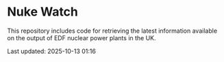 # Nuke Watch

This repository includes code for retrieving the latest information available on the output of EDF nuclear power plants in the UK.

Last updated: 2025-10-13 01:16
